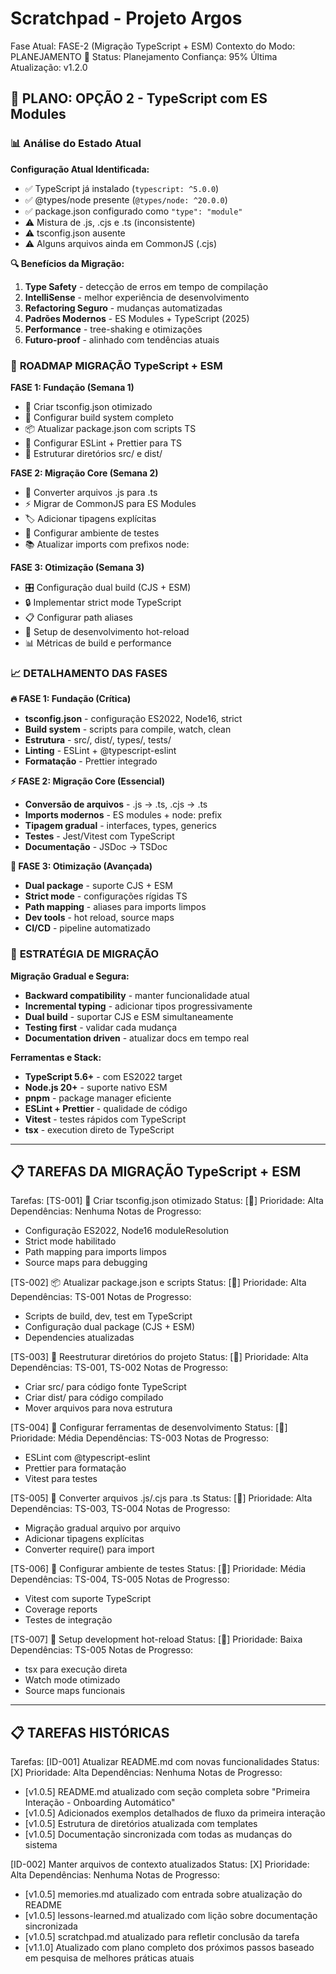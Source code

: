 # Scratchpad - Projeto Argos

Fase Atual: FASE-2 (Migração TypeScript + ESM)
Contexto do Modo: PLANEJAMENTO 🎯
Status: Planejamento
Confiança: 95%
Última Atualização: v1.2.0

## 🎯 PLANO: OPÇÃO 2 - TypeScript com ES Modules

### 📊 **Análise do Estado Atual**

**Configuração Atual Identificada:**
- ✅ TypeScript já instalado (`typescript: ^5.0.0`)
- ✅ @types/node presente (`@types/node: ^20.0.0`)
- ✅ package.json configurado como `"type": "module"`
- ⚠️ Mistura de .js, .cjs e .ts (inconsistente)
- ⚠️ tsconfig.json ausente
- ⚠️ Alguns arquivos ainda em CommonJS (.cjs)

**🔍 Benefícios da Migração:**
1. **Type Safety** - detecção de erros em tempo de compilação
2. **IntelliSense** - melhor experiência de desenvolvimento
3. **Refactoring Seguro** - mudanças automatizadas
4. **Padrões Modernos** - ES Modules + TypeScript (2025)
5. **Performance** - tree-shaking e otimizações
6. **Futuro-proof** - alinhado com tendências atuais

### 🚀 **ROADMAP MIGRAÇÃO TypeScript + ESM**

**FASE 1: Fundação (Semana 1)**
- 📝 Criar tsconfig.json otimizado
- 🔧 Configurar build system completo
- 📦 Atualizar package.json com scripts TS
- 🎯 Configurar ESLint + Prettier para TS
- 📁 Estruturar diretórios src/ e dist/

**FASE 2: Migração Core (Semana 2)**
- 🔄 Converter arquivos .js para .ts
- ⚡ Migrar de CommonJS para ES Modules
- 🏷️ Adicionar tipagens explícitas
- 🧪 Configurar ambiente de testes
- 📚 Atualizar imports com prefixos node:

**FASE 3: Otimização (Semana 3)**
- 🎛️ Configuração dual build (CJS + ESM)
- 🔒 Implementar strict mode TypeScript
- 📋 Configurar path aliases
- 🚀 Setup de desenvolvimento hot-reload
- 📊 Métricas de build e performance

### 📈 **DETALHAMENTO DAS FASES**

**🔥 FASE 1: Fundação (Crítica)**
- **tsconfig.json** - configuração ES2022, Node16, strict
- **Build system** - scripts para compile, watch, clean
- **Estrutura** - src/, dist/, types/, tests/
- **Linting** - ESLint + @typescript-eslint
- **Formatação** - Prettier integrado

**⚡ FASE 2: Migração Core (Essencial)**
- **Conversão de arquivos** - .js → .ts, .cjs → .ts
- **Imports modernos** - ES modules + node: prefix
- **Tipagem gradual** - interfaces, types, generics
- **Testes** - Jest/Vitest com TypeScript
- **Documentação** - JSDoc → TSDoc

**🚀 FASE 3: Otimização (Avançada)**
- **Dual package** - suporte CJS + ESM
- **Strict mode** - configurações rígidas TS
- **Path mapping** - aliases para imports limpos
- **Dev tools** - hot reload, source maps
- **CI/CD** - pipeline automatizado

### 🎯 **ESTRATÉGIA DE MIGRAÇÃO**

**Migração Gradual e Segura:**
- **Backward compatibility** - manter funcionalidade atual
- **Incremental typing** - adicionar tipos progressivamente  
- **Dual build** - suportar CJS e ESM simultaneamente
- **Testing first** - validar cada mudança
- **Documentation driven** - atualizar docs em tempo real

**Ferramentas e Stack:**
- **TypeScript 5.6+** - com ES2022 target
- **Node.js 20+** - suporte nativo ESM
- **pnpm** - package manager eficiente
- **ESLint + Prettier** - qualidade de código
- **Vitest** - testes rápidos com TypeScript
- **tsx** - execution direto de TypeScript

---

## 📋 **TAREFAS DA MIGRAÇÃO TypeScript + ESM**

Tarefas:
[TS-001] 📝 Criar tsconfig.json otimizado
Status: [📝] Prioridade: Alta
Dependências: Nenhuma
Notas de Progresso:
- Configuração ES2022, Node16 moduleResolution
- Strict mode habilitado
- Path mapping para imports limpos
- Source maps para debugging

[TS-002] 📦 Atualizar package.json e scripts
Status: [📝] Prioridade: Alta  
Dependências: TS-001
Notas de Progresso:
- Scripts de build, dev, test em TypeScript
- Configuração dual package (CJS + ESM)
- Dependencies atualizadas

[TS-003] 📁 Reestruturar diretórios do projeto
Status: [📝] Prioridade: Alta
Dependências: TS-001, TS-002
Notas de Progresso:
- Criar src/ para código fonte TypeScript
- Criar dist/ para código compilado
- Mover arquivos para nova estrutura

[TS-004] 🔧 Configurar ferramentas de desenvolvimento
Status: [📝] Prioridade: Média
Dependências: TS-003
Notas de Progresso:
- ESLint com @typescript-eslint
- Prettier para formatação
- Vitest para testes

[TS-005] 🔄 Converter arquivos .js/.cjs para .ts
Status: [📝] Prioridade: Alta
Dependências: TS-003, TS-004
Notas de Progresso:
- Migração gradual arquivo por arquivo
- Adicionar tipagens explícitas
- Converter require() para import

[TS-006] 🧪 Configurar ambiente de testes
Status: [📝] Prioridade: Média
Dependências: TS-004, TS-005
Notas de Progresso:
- Vitest com suporte TypeScript
- Coverage reports
- Testes de integração

[TS-007] 🚀 Setup development hot-reload
Status: [📝] Prioridade: Baixa
Dependências: TS-005
Notas de Progresso:
- tsx para execução direta
- Watch mode otimizado
- Source maps funcionais

---

## 📋 **TAREFAS HISTÓRICAS**

Tarefas:
[ID-001] Atualizar README.md com novas funcionalidades
Status: [X] Prioridade: Alta
Dependências: Nenhuma
Notas de Progresso:
- [v1.0.5] README.md atualizado com seção completa sobre "Primeira Interação - Onboarding Automático"
- [v1.0.5] Adicionados exemplos detalhados de fluxo da primeira interação
- [v1.0.5] Estrutura de diretórios atualizada com templates
- [v1.0.5] Documentação sincronizada com todas as mudanças do sistema

[ID-002] Manter arquivos de contexto atualizados
Status: [X] Prioridade: Alta
Dependências: Nenhuma
Notas de Progresso:
- [v1.0.5] memories.md atualizado com entrada sobre atualização do README
- [v1.0.5] lessons-learned.md atualizado com lição sobre documentação sincronizada
- [v1.0.5] scratchpad.md atualizado para refletir conclusão da tarefa
- [v1.1.0] Atualizado com plano completo dos próximos passos baseado em pesquisa de melhores práticas atuais 
